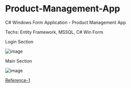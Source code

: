 # Product-Management-App

C# Windows Form Application - Product Management App

Techs: Entity Framework, MSSQL, C# Win Form

Login Section

![image](https://user-images.githubusercontent.com/76884187/154858468-aeafd4e3-ee24-43f0-af8f-58465daf7882.png)

Main Section

![image](https://user-images.githubusercontent.com/76884187/154858485-ee716b47-03da-4d90-a931-b190f85db08e.png)

[Reference-1](https://www.linkedin.com/in/engindemirog/)
